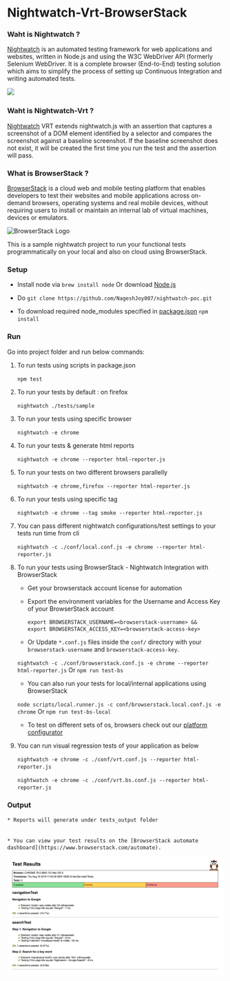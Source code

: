 # Nightwatch-Vrt-BrowserStack


### Waht is Nightwatch ?

[Nightwatch](https://nightwatchjs.org/) is an automated testing framework for web applications and websites, written in Node.js and using the W3C WebDriver API (formerly Selenium WebDriver. It is a complete browser (End-to-End) testing solution which aims to simplify the process of setting up Continuous Integration and writing automated tests.

<img src ="http://nightwatchjs.org/img/logo-nightwatch.png" height = "110">

### Waht is Nightwatch-Vrt ?

[Nightwatch](https://www.npmjs.com/package/nightwatch-vrt/) VRT extends nightwatch.js with an assertion that captures a screenshot of a DOM element identified by a selector and compares the screenshot against a baseline screenshot. If the baseline screenshot does not exist, it will be created the first time you run the test and the assertion will pass.

### What is BrowserStack ?

[BrowserStack](https://www.browserstack.com/) is a cloud web and mobile testing platform that enables developers to test their websites and mobile applications across on-demand browsers, operating systems and real mobile devices, without requiring users to install or maintain an internal lab of virtual machines, devices or emulators.

![BrowserStack Logo](https://d98b8t1nnulk5.cloudfront.net/production/images/layout/logo-header.png?1469004780)


This is a sample nightwatch project to run your functional tests programmatically on your local and also on cloud using BrowserStack.

### Setup 

* Install node via `brew install node` Or download [Node.js](https://nodejs.org/en/download/)

* Do  `git clone https://github.com/NageshJoy007/nightwatch-poc.git`

* To download required node_modules specified in [package.json](./package.json)  `npm install`

### Run

Go into project folder and run below commands:

1) To run tests using scripts in package.json

   `npm test`

2) To run your tests by default : on firefox

   `nightwatch ./tests/sample`

3) To run your tests using specific browser

   `nightwatch -e chrome`   

4) To run your tests & generate html reports

   `nightwatch -e chrome --reporter html-reporter.js`

5) To run your tests on two different browsers parallelly

   `nightwatch -e chrome,firefox --reporter html-reporter.js`

6) To run your tests using specific tag

   `nightwatch -e chrome --tag smoke --reporter html-reporter.js`

7) You can pass different nightwatch configurations/test settings to your tests run time from cli

   `nightwatch -c ./conf/local.conf.js -e chrome --reporter html-reporter.js`

8) To run your tests using BrowserStack - Nightwatch Integration with BrowserStack

    * Get your browserstack account license for automation

    * Export the environment variables for the Username and Access Key of your BrowserStack account
            
        ```
        export BROWSERSTACK_USERNAME=<browserstack-username> &&
        export BROWSERSTACK_ACCESS_KEY=<browserstack-access-key>
        ```
        
    * Or Update `*.conf.js` files inside the `conf/` directory with your `browserstack-username` and `browserstack-access-key`.


   `nightwatch -c ./conf/browserstack.conf.js -e chrome --reporter html-reporter.js`  Or   `npm run test-bs`

    * You can also run your tests for local/internal applications using BrowserStack

   `node scripts/local.runner.js -c conf/browserstack.local.conf.js -e chrome`   Or   `npm run test-bs-local`
    
    * To test on different sets of os, browsers check out our [platform configurator](https://www.browserstack.com/automate/nightwatch#run-tests-on-desktop-mobile)

9) You can run visual regression tests of your application as below

   `nightwatch -e chrome -c ./conf/vrt.conf.js --reporter html-reporter.js`


   `nightwatch -e chrome -c ./conf/vrt.bs.conf.js --reporter html-reporter.js`


   

### Output

    * Reports will generate under tests_output folder


    * You can view your test results on the [BrowserStack automate dashboard](https://www.browserstack.com/automate).

![Report sample against google.com](nightwatch-report.png)


